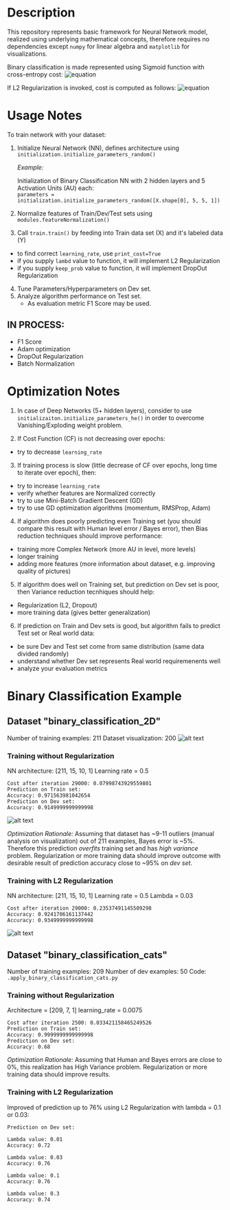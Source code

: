 
# Description

This repository represents basic framework for Neural Network model, realized using underlying mathematical concepts, therefore requires  no dependencies except `numpy` for linear algebra and `matplotlib` for visualizations.

Binary classification is made represented using Sigmoid function with cross-entropy cost:
![equation](http://latex.codecogs.com/gif.latex?J=\frac{1}{m}\sum\limits_{i%20=%201}^{m}(y^{(i)}\log\left(a^{[L](i)}\right)%20+%20(1-y^{(i)})\log\left(1-%20a^{[L](i)}\right)))

If L2 Regularization is invoked, cost is computed as follows:
![equation](http://latex.codecogs.com/gif.latex?J_{regularized}%20=%20\small%20\underbrace{-\frac{1}{m}%20\sum\limits_{i%20=%201}^{m}%20\large{(}\small%20y^{(i)}\log\left(a^{[L](i)}\right)%20+%20(1-y^{(i)})\log\left(1-%20a^{[L](i)}\right)%20\large{)}%20}_\text{cross-entropy%20cost}%20+%20\underbrace{\frac{1}{m}%20\frac{\lambda}{2}%20\sum\limits_l\sum\limits_k\sum\limits_j%20W_{k,j}^{[l]2}%20}_\text{L2%20regularization%20cost})

# Usage Notes

To train network with your dataset:  
1. Initialize Neural Network (NN), defines architecture using `initialization.initialize_parameters_random()`
  
   *Example:*

   Initialization of Binary Classification NN with 2 hidden layers and 5 Activation Units (AU) each:  
   `parameters = initialization.initialize_parameters_random([X.shape[0], 5, 5, 1])`

2. Normalize features of Train/Dev/Test sets using `modules.featureNormalization()`
3. Call `train.train()` by feeding into Train data set (X) and it's labeled data (Y)  
  * to find correct `learning_rate`, use `print_cost=True`
  * if you supply `lambd` value to function, it will implement L2 Regularization
  * if you supply `keep_prob` value to function, it will implement DropOut Regularization

4. Tune Parameters/Hyperparameters on Dev set.
5. Analyze algorithm performance on Test set.
    - As evaluation metric F1 Score may be used.

## IN PROCESS:
- F1 Score
- Adam optimization
- DropOut Regularization
- Batch Normalization

# Optimization Notes

1. In case of Deep Networks (5+ hidden layers), consider to use `initializaiton.initialize_parameters_he()` in order to overcome Vanishing/Exploding weight problem.  

2. If Cost Function (CF) is not decreasing over epochs:
  - try to decrease `learning_rate`

3. If training process is slow (little decrease of CF over epochs, long time to iterate over epoch), then:
  - try to increase `learning_rate`
  - verify whether features are Normalized correctly
  - try to use Mini-Batch Gradient Descent (GD)
  - try to use GD optimization algorithms (momentum, RMSProp, Adam)

4. If algorithm does poorly predicting even Training set (you should compare this result with Human level error / Bayes error), then Bias reduction techniques should improve performance:
  - training more Complex Network (more AU in level, more levels)
  - longer training
  - adding more features (more information about dataset, e.g. improving quality of pictures)

5. If algorithm does well on Training set, but prediction on Dev set is poor, then Variance reduction tecnhiques should help:
  - Regularization (L2, Dropout)
  - more training data (gives better generalization)

6. If prediction on Train and Dev sets is good, but algorithm fails to predict Test set or Real world data:
  - be sure Dev and Test set come from same distribution (same data divided randomly)
  - understand whether Dev set represents Real world requiremenents well
  - analyze your evaluation metrics

# Binary Classification Example

## Dataset "binary_classification_2D"

Number of training examples: 211
Dataset visualization: 200
![alt text](datasets/binary_classification_2D/dataset.png)

### Training without Regularization

NN architecture: [211, 15, 10, 1]
Learning rate = 0.5
```
Cost after iteration 29000: 0.07998743929559801
Prediction on Train set:
Accuracy: 0.971563981042654
Prediction on Dev set:
Accuracy: 0.9149999999999998
```
![alt text](datasets/binary_classification_2D/overfit_example.png)

*Optimization Rationale:*
Assuming that dataset has ~9-11 outliers (manual analysis on visualization) out of 211 examples, Bayes error is ~5%. Therefore this prediction _overfits_ training set and has _high variance_ problem. Regularization or more training data should improve outcome with desirable result of prediction accuracy close to ~95% on _dev set_.

### Training with L2 Regularization 

NN architecture: [211, 15, 10, 1]
Learning rate = 0.5
Lambda = 0.03
```
Cost after iteration 29000: 0.23537491145509298
Accuracy: 0.9241706161137442
Accuracy: 0.9349999999999998
```
![alt text](datasets/binary_classification_2D/solved_overfit_by_L2.png)


## Dataset "binary_classification_cats"

Number of training examples: 209
Number of dev examples: 50
Code: `.apply_binary_classification_cats.py`  

### Training without Regularization 

Architecture = [209, 7, 1]
learning_rate = 0.0075

```
Cost after iteration 2500: 0.033421158465249526
Prediction on Train set:
Accuracy: 0.9999999999999998
Prediction on Dev set:
Accuracy: 0.68
```

*Optimization Rationale:*
Assuming that Human and Bayes errors are close to 0%, this realization has High Variance problem. Regularization or more training data should improve results.

### Training with L2 Regularization

Improved of prediction up to 76% using L2 Regularization with lambda = 0.1 or 0.03:
```
Prediction on Dev set:

Lambda value: 0.01
Accuracy: 0.72

Lambda value: 0.03
Accuracy: 0.76

Lambda value: 0.1
Accuracy: 0.76

Lambda value: 0.3
Accuracy: 0.74
```
